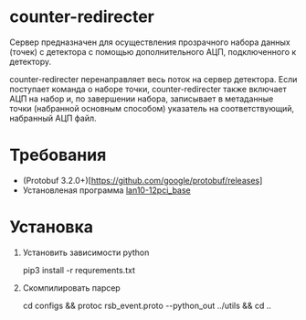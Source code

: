 # counter-redirecter

Сервер предназначен для осуществления прозрачного набора данных (точек) с детектора
с помощью дополнительного АЦП, подключенного к детектору.

counter-redirecter перенаправляет весь поток на сервер детектора. Если поступает 
команда о наборе точки, counter-redirecter также включает АЦП на набор и, по
завершении набора, записывает в метаданные точки (набранной основным способом)
указатель на соответствующий, набранный АЦП файл.

# Требования

- (Protobuf 3.2.0+)[https://github.com/google/protobuf/releases]
- Установленая программа [lan10-12pci_base](https://bitbucket.org/Kapot/lan10-12pci_base)

# Установка
1. Установить зависимости python

     pip3 install -r requrements.txt

2. Скомпилировать парсер

      cd configs && protoc rsb_event.proto  --python_out ../utils && cd ..


